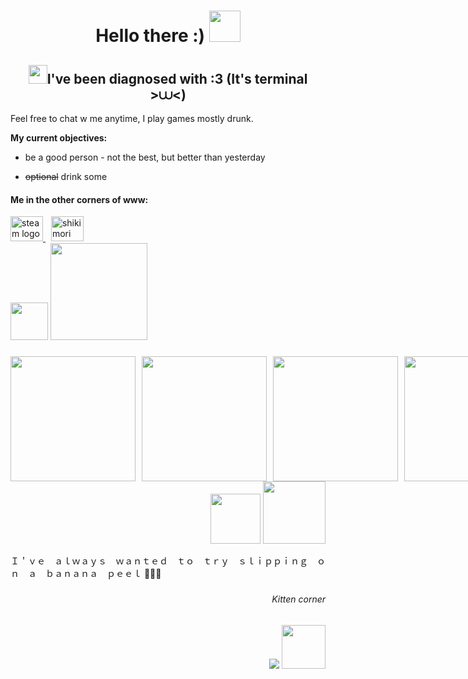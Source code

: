 <h1 align="center">Hello there :) <img src=https://media.tenor.com/eJ_Mxs2wqnMAAAAi/cabbit-south-bronx.gif" height="50"></h1> 

<h2 align="center"><img src="https://media.tenor.com/-q_2NYJwZdEAAAAi/yippee.gif" height="30">I've been diagnosed with :3 (It's terminal >⩊<)</h2>
  
Feel free to chat w me anytime, I play games mostly drunk.

**My current objectives:**

+ be a good person - not the best, but better than yesterday

+ ~~optional~~ drink some

<div align="left">
  <h4> Me in the other corners of www: </h4>
  <a href="https://steamcommunity.com/id/rrraumpanzer/" target="_blank">
    <img src="https://www.svgrepo.com/show/452107/steam.svg" width="52" height="40" alt="steam logo"  />
  </a>
  <img width="5"/>
  <a href="https://shikimori.one/RRRAUMPANZER" target="_blank">
    <img src="https://shikimori.one/assets/layouts/l-top_menu-v2/glyph.svg" width="52" height="40" alt="shikimori logo" />
  </a>
</div>
<img src="https://media.tenor.com/D7ud57J7hT0AAAAi/anything-but.gif" height="60"/>
<img src="https://media1.tenor.com/m/LgoXHJDqJBIAAAAd/night-in-the-woods-greggory-lee.gif" width="155"/>


###

<div style="display: flex; gap: 10px;" align="center">
    <img src="https://media1.tenor.com/m/n3cePkjLlJwAAAAd/milk-outside-a-bag-of-milk-milk-inside-a-bag-of-milk.gif" width="200">
    <img src="https://media1.tenor.com/m/2kLVLI4eNRUAAAAd/jägermeister-jaegermeister.gif" width="200">
    <img src="https://media1.tenor.com/m/9d5jwQO2s88AAAAC/ralsei-deltarune.gif" width="200">
    <img src="https://media1.tenor.com/m/30ii824tYWsAAAAC/rain-world-saint.gif" width="200">
</div>
<div align="right">
    <img src="https://media2.giphy.com/media/v1.Y2lkPTc5MGI3NjExMnVnenVyYm4ybTh1eDcxNTV1aXlxNTU5bjZhN2czdzB1eHFqenhxYSZlcD12MV9pbnRlcm5hbF9naWZfYnlfaWQmY3Q9cw/fDgfGUTsN3UtZUfoGF/giphy.gif" width="80">
    <img src="https://media.tenor.com/YmaUii4ni0EAAAAi/rain-world-enot.gif" width="100">
</div>

﻿Ｉ＇ｖｅ　ａｌｗａｙｓ　ｗａｎｔｅｄ　ｔｏ　ｔｒｙ　ｓｌｉｐｐｉｎｇ　ｏｎ　ａ　ｂａｎａｎａ　ｐｅｅｌ 🥀🥀🥀


###



<div align="right">
  <h6 align="right">Kitten corner</h6>
  <img src="https://visitor-badge.laobi.icu/badge?page_id=rrraumpanzer.rrraumpanzer&left_color=yellow&right_color=black&left_text=%20Oh%20hey,%20kitty%20%E2%84%96"  />
  <img src="https://media1.tenor.com/m/KZUwEefBqNMAAAAd/kitten-eating-steak-kitten-eating.gif" width="70"/>
</div>

